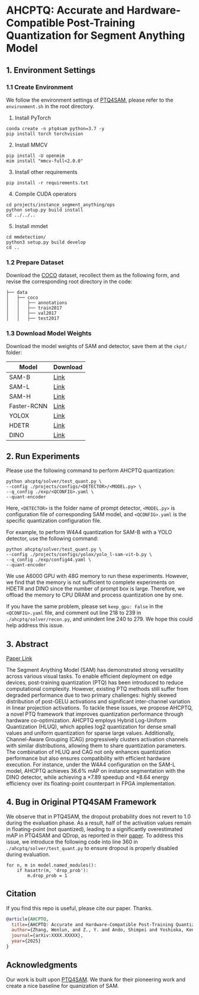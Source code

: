 # AHCPTQ: Accurate and Hardware-Compatible Post-Training Quantization for Segment Anything Model

## 1. Environment Settings

### 1.1 Create Environment

We follow the environment settings of [PTQ4SAM](https://github.com/chengtao-lv/PTQ4SAM), please refer to the ``environment.sh`` in the root directory.
1. Install PyTorch
```
conda create -n ptq4sam python=3.7 -y
pip install torch torchvision
```

2. Install MMCV

```
pip install -U openmim
mim install "mmcv-full<2.0.0"
```

3. Install other requirements

```
pip install -r requirements.txt
```

4. Compile CUDA operators

```
cd projects/instance_segment_anything/ops
python setup.py build install
cd ../../..
```

5. Install mmdet
```
cd mmdetection/
python3 setup.py build develop
cd ..
```

### 1.2 Prepare Dataset
Download the [COCO](https://drive.google.com/file/d/1j92XnlzQZwPff2sP_nwU3LE9Npemkn7Q/view?usp=sharing) dataset, recollect them as the following form, and revise the corresponding root directory in the code:

```
├── data
│   ├── coco
│   │   ├── annotations
│   │   ├── train2017
│   │   ├── val2017
│   │   ├── test2017
```
### 1.3 Download Model Weights

Download the model weights of SAM and detector, save them at the ``ckpt/`` folder:

| Model       | Download                                                                                    |
|-------------|---------------------------------------------------------------------------------------------|
| SAM-B       | [Link](https://drive.google.com/file/d/1UlwYWVRsS4SbSPDXlR5_dVmcuqT8CzeI/view?usp=sharing)  |
| SAM-L       | [Link](https://drive.google.com/file/d/14MBHh7OFwY8EpaGkX6ZyjUAw83wywk7U/view?usp=sharing)  |
| SAM-H       | [Link](https://drive.google.com/file/d/1fMJyX938_H17OxfVq6PQZ_ef9TBy5r36/view?usp=sharing)  |
| Faster-RCNN | [Link](https://drive.google.com/file/d/1RKTLk07E4apoRzwoeQbnaY8ZxEX1SlbG/view?usp=sharing)  |
| YOLOX       | [Link](https://drive.google.com/file/d/1FQeKOaDJzwqXq4zz8-VHJbn6iKFT4HLt/view?usp=sharing)  |
| HDETR       | [Link](https://drive.google.com/file/d/1i7iMAicmoif8tUbuHEntVtmEsJrpXTZ4/view?usp=sharing)  |
| DINO        | [Link](https://drive.google.com/file/d/1DDHkZcVI9TwmN9vqEYXFBjRZVsBK4yLO/view?usp=sharing)  |

## 2. Run Experiments

Please use the following command to perform AHCPTQ quantization:

```
python ahcptq/solver/test_quant.py \
--config ./projects/configs/<DETECTOR>/<MODEL.py> \
--q_config ./exp/<QCONFIG>.yaml \
--quant-encoder
```

Here, ``<DETECTOR>`` is the folder name of prompt detector, ``<MODEL.py>`` is configuration file of corresponding SAM model, and ``<QCONFIG>.yaml`` is the specific quantization configuration file.

For example, to perform W4A4 quantization for SAM-B with a YOLO detector, use the following command:

```
python ahcptq/solver/test_quant.py \
--config ./projects/configs/yolox/yolo_l-sam-vit-b.py \
--q_config ./exp/config44.yaml \
--quant-encoder
```

We use A6000 GPU with 48G memory to run these experiments. However, we find that the memory is not sufficient to complete experiments on HDETR and DINO since the number of prompt box is large. Therefore, we offload the memory to CPU DRAM and process quantization one by one.

If you have the same problem, please set ``keep_gpu: False`` in the ``<QCONFIG>.yaml`` file, and comment out line 218 to 239 in ``./ahcptq/solver/recon.py``, and unindent line 240 to 279. We hope this could help address this issue.

## 3. Abstract

<a href="" target="_blank">Paper Link</a>

The Segment Anything Model (SAM) has demonstrated strong versatility across various visual tasks. To enable efficient deployment on edge devices, post-training quantization (PTQ) has been introduced to reduce computational complexity. However, existing PTQ methods still suffer from degraded performance due to two primary challenges: highly skewed distribution of post-GELU activations and significant inter-channel variation in linear projection activations. To tackle these issues, we propose AHCPTQ, a novel PTQ framework that improves quantization performance through hardware co-optimization. AHCPTQ employs Hybrid Log-Uniform Quantization (HLUQ), which applies log2 quantization for dense small values and uniform quantization for sparse large values. Additionally, Channel-Aware Grouping (CAG) progressively clusters activation channels with similar distributions, allowing them to share quantization parameters. The combination of HLUQ and CAG not only enhances quantization performance but also ensures compatibility with efficient hardware execution. For instance, under the W4A4 configuration on the SAM-L model, AHCPTQ achieves 36.6\% mAP on instance segmentation with the DINO detector, while achieving a $\times7.89$ speedup and $\times8.64$ energy efficiency over its floating-point counterpart in FPGA implementation.

## 4. Bug in Original PTQ4SAM Framework

We observe that in PTQ4SAM, the dropout probability does not revert to 1.0 during the evaluation phase. As a result, half of the activation values remain in floating-point (not quantized), leading to a significantly overestimated mAP in PTQ4SAM and QDrop, as reported in their [paper](https://arxiv.org/abs/2405.03144). To address this issue, we introduce the following code into line 360 in ``./ahcptq/solver/test_quant.py`` to ensure dropout is properly disabled during evaluation.

```
for n, m in model.named_modules():
    if hasattr(m, 'drop_prob'):
        m.drop_prob = 1
```

## Citation

If you find this repo is useful, please cite our paper. Thanks.

```bibtex
@article{AHCPTQ,
  title={AHCPTQ: Accurate and Hardware-Compatible Post-Training Quantization for Segment Anything Model},
  author={Zhang, Wenlun, and Z., Y. and Ando, Shimpei and Yoshioka, Kentaro},
  journal={arXiv:XXXX.XXXXX},
  year={2025}
}
```

## Acknowledgments
Our work is built upon [PTQ4SAM](https://github.com/chengtao-lv/PTQ4SAM). We thank for their pioneering work and create a nice baseline for quanization of SAM.
